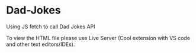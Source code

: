 # Dad-Jokes
Using JS fetch to call Dad Jokes API

To view the HTML file please use Live Server (Cool extension with VS code and other text editors/IDEs).
